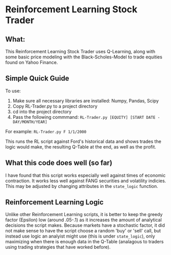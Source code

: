 # Reinforcement Learning Stock Trader
## What:
This Reinforcement Learning Stock Trader uses Q-Learning, along with some basic price modeling with the Black-Scholes-Model to trade equities found on Yahoo Finance. 

## Simple Quick Guide
To use:

1. Make sure all necessary libraries are installed: Numpy, Pandas, Scipy
1. Copy RL-Trader.py to a project directory
2. cd into the project directory
3. Pass the following commmand: ```RL-Trader.py [EQUITY] [START DATE - DAY/MONTH/YEAR]```

For example: ```RL-Trader.py F 1/1/2000```

This runs the RL script against Ford's historical data and shows trades the logic would make, the resulting Q-Table at the end, as well as the profit.

## What this code does well (so far)

I have found that this script works especially well against times of economic contraction. It works less well against FANG securities and volatility indicies. This may be adjusted by changing attributes in the ```state_logic``` function.

## Reinforcement Learning Logic

Unlike other Reinforcement Learning scripts, it is better to keep the greedy factor (Epsilon) low (around .05-.1) as it increases the amount of analytical decisions the script makes. Because markets have a stochastic factor, it did not make sense to have the script choose a random 'buy' or 'sell' call, but instead use logic an analyist might use (this is under ```state_logic```), only maximizing when there is enough data in the Q-Table (analagous to traders using trading strategies that have worked before).
